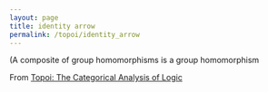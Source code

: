```yaml
---
layout: page
title: identity arrow
permalink: /topoi/identity_arrow
---
```

(A composite of group homomorphisms is a group homomorphism


From [Topoi: The Categorical Analysis of Logic](https://mathgloss.github.io/MathGloss/topoi.html)
